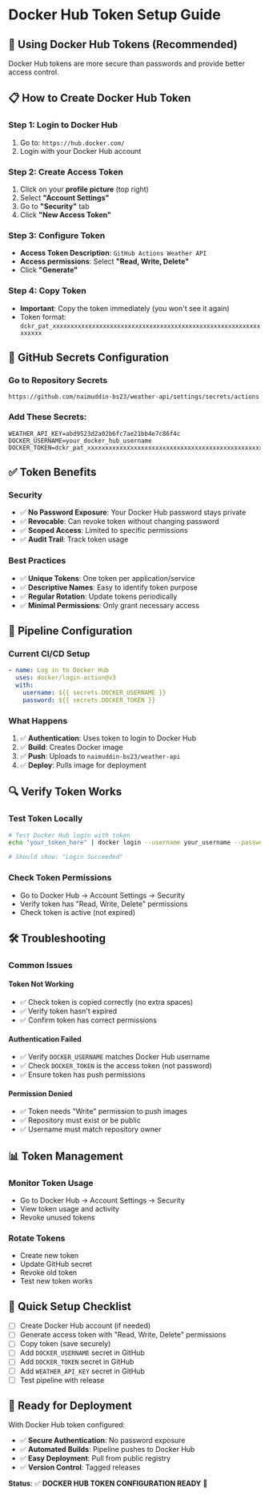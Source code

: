 # Docker Hub Token Setup Guide

## 🔐 **Using Docker Hub Tokens (Recommended)**

Docker Hub tokens are more secure than passwords and provide better access control.

## 📋 **How to Create Docker Hub Token**

### **Step 1: Login to Docker Hub**
1. Go to: `https://hub.docker.com/`
2. Login with your Docker Hub account

### **Step 2: Create Access Token**
1. Click on your **profile picture** (top right)
2. Select **"Account Settings"**
3. Go to **"Security"** tab
4. Click **"New Access Token"**

### **Step 3: Configure Token**
- **Access Token Description**: `GitHub Actions Weather API`
- **Access permissions**: Select **"Read, Write, Delete"**
- Click **"Generate"**

### **Step 4: Copy Token**
- **Important**: Copy the token immediately (you won't see it again)
- Token format: `dckr_pat_xxxxxxxxxxxxxxxxxxxxxxxxxxxxxxxxxxxxxxxxxxxxxxxxxxxxxxxxxxxxxxxx`

## 🔧 **GitHub Secrets Configuration**

### **Go to Repository Secrets**
`https://github.com/naimuddin-bs23/weather-api/settings/secrets/actions`

### **Add These Secrets**:
```
WEATHER_API_KEY=abd9523d2a02b6fc7ae21bb4e7c86f4c
DOCKER_USERNAME=your_docker_hub_username
DOCKER_TOKEN=dckr_pat_xxxxxxxxxxxxxxxxxxxxxxxxxxxxxxxxxxxxxxxxxxxxxxxxxxxxxxxxxxxxxxxx
```

## ✅ **Token Benefits**

### **Security**
- ✅ **No Password Exposure**: Your Docker Hub password stays private
- ✅ **Revocable**: Can revoke token without changing password
- ✅ **Scoped Access**: Limited to specific permissions
- ✅ **Audit Trail**: Track token usage

### **Best Practices**
- ✅ **Unique Tokens**: One token per application/service
- ✅ **Descriptive Names**: Easy to identify token purpose
- ✅ **Regular Rotation**: Update tokens periodically
- ✅ **Minimal Permissions**: Only grant necessary access

## 🚀 **Pipeline Configuration**

### **Current CI/CD Setup**
```yaml
- name: Log in to Docker Hub
  uses: docker/login-action@v3
  with:
    username: ${{ secrets.DOCKER_USERNAME }}
    password: ${{ secrets.DOCKER_TOKEN }}
```

### **What Happens**
1. ✅ **Authentication**: Uses token to login to Docker Hub
2. ✅ **Build**: Creates Docker image
3. ✅ **Push**: Uploads to `naimuddin-bs23/weather-api`
4. ✅ **Deploy**: Pulls image for deployment

## 🔍 **Verify Token Works**

### **Test Token Locally**
```bash
# Test Docker Hub login with token
echo "your_token_here" | docker login --username your_username --password-stdin

# Should show: "Login Succeeded"
```

### **Check Token Permissions**
- Go to Docker Hub → Account Settings → Security
- Verify token has "Read, Write, Delete" permissions
- Check token is active (not expired)

## 🛠️ **Troubleshooting**

### **Common Issues**

#### **Token Not Working**
- ✅ Check token is copied correctly (no extra spaces)
- ✅ Verify token hasn't expired
- ✅ Confirm token has correct permissions

#### **Authentication Failed**
- ✅ Verify `DOCKER_USERNAME` matches Docker Hub username
- ✅ Check `DOCKER_TOKEN` is the access token (not password)
- ✅ Ensure token has push permissions

#### **Permission Denied**
- ✅ Token needs "Write" permission to push images
- ✅ Repository must exist or be public
- ✅ Username must match repository owner

## 📊 **Token Management**

### **Monitor Token Usage**
- Go to Docker Hub → Account Settings → Security
- View token usage and activity
- Revoke unused tokens

### **Rotate Tokens**
- Create new token
- Update GitHub secret
- Revoke old token
- Test new token works

## 🎯 **Quick Setup Checklist**

- [ ] Create Docker Hub account (if needed)
- [ ] Generate access token with "Read, Write, Delete" permissions
- [ ] Copy token (save securely)
- [ ] Add `DOCKER_USERNAME` secret in GitHub
- [ ] Add `DOCKER_TOKEN` secret in GitHub
- [ ] Add `WEATHER_API_KEY` secret in GitHub
- [ ] Test pipeline with release

## 🎉 **Ready for Deployment**

With Docker Hub token configured:
- ✅ **Secure Authentication**: No password exposure
- ✅ **Automated Builds**: Pipeline pushes to Docker Hub
- ✅ **Easy Deployment**: Pull from public registry
- ✅ **Version Control**: Tagged releases

**Status**: ✅ **DOCKER HUB TOKEN CONFIGURATION READY** 🚀
